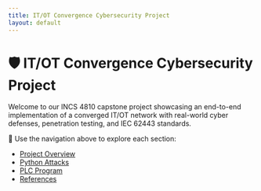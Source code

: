 ```yaml
---
title: IT/OT Convergence Cybersecurity Project
layout: default
---
```


# 🛡️ IT/OT Convergence Cybersecurity Project

Welcome to our INCS 4810 capstone project showcasing an end-to-end implementation of a converged IT/OT network with real-world cyber defenses, penetration testing, and IEC 62443 standards.

📘 Use the navigation above to explore each section:
- [Project Overview](project.md)
- [Python Attacks](python_attacks.md)
- [PLC Program](plc_program.md)
- [References](references.md)